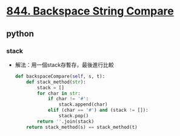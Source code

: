 # [844. Backspace String Compare](https://leetcode.com/problems/backspace-string-compare/)
## python
### stack
* 解法：用一個stack存暫存，最後進行比較
    ```python
    def backspaceCompare(self, s, t):
        def stack_method(str):
            stack = []
            for char in str:
                if char != '#':
                    stack.append(char)
                elif (char == '#') and (stack != []):
                    stack.pop()
            return ''.join(stack)
        return stack_method(s) == stack_method(t)
    ```